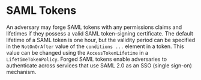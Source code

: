 # SAML Tokens

An adversary may forge SAML tokens with any permissions claims and lifetimes if they possess a valid SAML token-signing certificate. The default lifetime of a SAML token is one hour, but the validity period can be specified in the `NotOnOrAfter` value of the `conditions ...` element in a token. This value can be changed using the `AccessTokenLifetime` in a `LifetimeTokenPolicy`. Forged SAML tokens enable adversaries to authenticate across services that use SAML 2.0 as an SSO (single sign-on) mechanism.